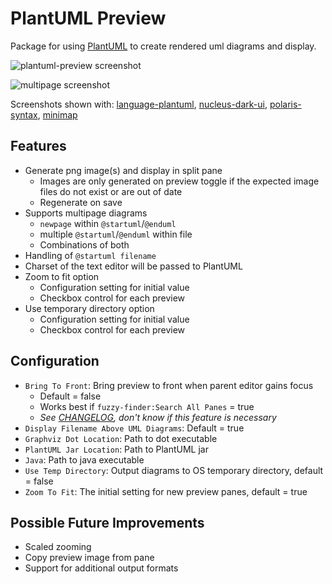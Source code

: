 # PlantUML Preview
Package for using [PlantUML](http://plantuml.com/index.html) to create rendered uml diagrams and display.

![plantuml-preview screenshot](https://raw.githubusercontent.com/peele/plantuml-preview/master/plantuml-preview.png)

![multipage screenshot](https://raw.githubusercontent.com/peele/plantuml-preview/master/multipage.png)

Screenshots shown with: [language-plantuml](https://atom.io/packages/language-plantuml), [nucleus-dark-ui](https://atom.io/themes/nucleus-dark-ui), [polaris-syntax](https://atom.io/themes/polaris-syntax), [minimap](https://atom.io/packages/minimap)

## Features
- Generate png image(s) and display in split pane
  - Images are only generated on preview toggle if the expected image files do not exist or are out of date
  - Regenerate on save
- Supports multipage diagrams
  - `newpage` within `@startuml`/`@enduml`  
  - multiple `@startuml`/`@enduml` within file
  - Combinations of both
- Handling of `@startuml filename`
- Charset of the text editor will be passed to PlantUML
- Zoom to fit option
  - Configuration setting for initial value
  - Checkbox control for each preview
- Use temporary directory option
  - Configuration setting for initial value
  - Checkbox control for each preview

## Configuration
- `Bring To Front`: Bring preview to front when parent editor gains focus
  - Default = false
  - Works best if `fuzzy-finder:Search All Panes` = true
  - *See [CHANGELOG](https://github.com/peele/plantuml-preview/blob/master/CHANGELOG.md), don't know if this feature is necessary*
- `Display Filename Above UML Diagrams`: Default = true
- `Graphviz Dot Location`: Path to dot executable
- `PlantUML Jar Location`: Path to PlantUML jar
- `Java`: Path to java executable
- `Use Temp Directory`: Output diagrams to OS temporary directory, default = false
- `Zoom To Fit`: The initial setting for new preview panes, default = true

## Possible Future Improvements
- Scaled zooming
- Copy preview image from pane
- Support for additional output formats
